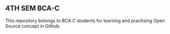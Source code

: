 4TH SEM BCA-C 
----------------

This repository belongs to BCA C students for learning and practising Open Source concept in Github.
